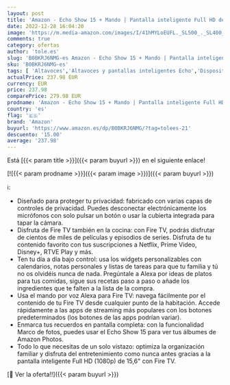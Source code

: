```yaml
---
layout: post
title: 'Amazon - Echo Show 15 + Mando | Pantalla inteligente Full HD de 15 6" con Alexa y Fire TV integrado'
date: 2022-12-28 16:04:20
image: 'https://m.media-amazon.com/images/I/41hMYLoEUFL._SL500_._SL400_.jpg'
comments: true
category: ofertas
author: 'tole.es'
slug: 'B0BKRJ6NMG-es Amazon - Echo Show 15 + Mando | Pantalla inteligente Full...'
sku: 'B0BKRJ6NMG-es'
tags: [ 'Altavoces','Altavoces y pantallas inteligentes Echo','Dispositivos Amazon','Dispositivos Amazon y Accesorios','Electrónica','Equipos de audio y Hi-Fi','Pantallas inteligentes','Paquetes de dispositivos','alexa','amazon','🇪🇸', ]
actualPrice: 237.98 EUR
currency: EUR
price: 237.98
comparePrice: 279.98 EUR
prodname: 'Amazon - Echo Show 15 + Mando | Pantalla inteligente Full HD de 15 6" con Alexa y Fire TV integrado'
country: 'es'
flag: '🇪🇸'
brand: 'Amazon'
buyurl: 'https://www.amazon.es/dp/B0BKRJ6NMG/?tag=tolees-21'
descuento: '15.00'
average: '237.98'
---
```


Está [{{< param title >}}]({{< param buyurl >}}) en el siguiente enlace!

[![{{< param prodname >}}]({{< param image >}})]({{< param buyurl >}})

ℹ️:

- Diseñado para proteger tu privacidad: fabricado con varias capas de controles de privacidad. Puedes desconectar electrónicamente los micrófonos con solo pulsar un botón o usar la cubierta integrada para tapar la cámara.
- Disfruta de Fire TV también en la cocina: con Fire TV, podrás disfrutar de cientos de miles de películas y episodios de series. Disfruta de tu contenido favorito con tus suscripciones a Netflix, Prime Video, Disney+, RTVE Play y más.
- Ten tu día a día bajo control: usa los widgets personalizables con calendarios, notas personales y listas de tareas para que tu familia y tú no os olvidéis nunca de nada. Pregúntale a Alexa por ideas de platos para tus comidas, sigue sus recetas paso a paso o añade los ingredientes que te falten a la lista de la compra.
- Usa el mando por voz Alexa para Fire TV: navega fácilmente por el contenido de tu Fire TV desde cualquier punto de la habitación. Accede rápidamente a las apps de streaming más populares con los botones predeterminados (los botones de las apps podrían variar).
- Enmarca tus recuerdos en pantalla completa: con la funcionalidad Marco de fotos, puedes usar el Echo Show 15 para ver tus álbumes de Amazon Photos.
- Todo lo que necesitas de un solo vistazo: optimiza la organización familiar y disfruta del entretenimiento como nunca antes gracias a la pantalla inteligente Full HD (1080p) de 15,6" con Fire TV.

[🛒 Ver la oferta!!]({{< param buyurl >}})

